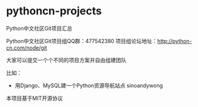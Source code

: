 # pythoncn-projects
Python中文社区Git项目汇总

Python中文社区Git项目组QQ群：477542380
项目组论坛地址：http://python-cn.com/node/git

大家可以提交一个个不同的项目方案并自由组建团队

比如：
 - 用Django、MySQL建一个Python资源导航站点  sinoandywong

本项目基于MIT开源协议
